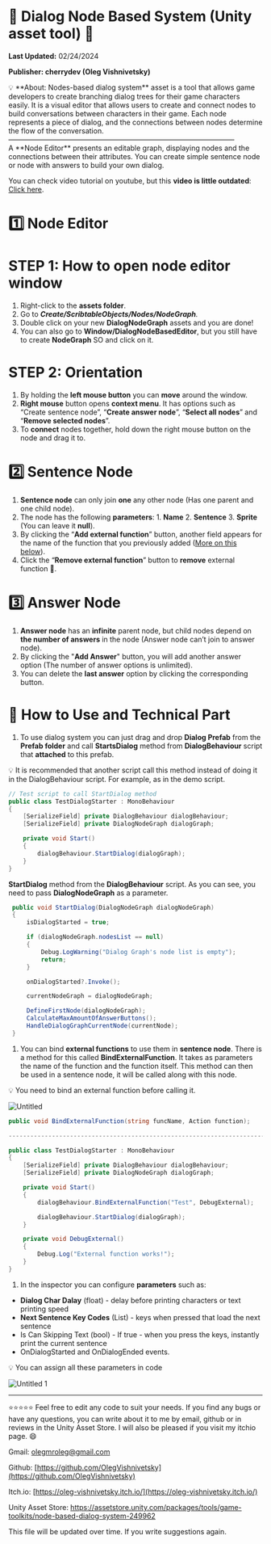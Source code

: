 #  	:speech_balloon: Dialog Node Based System (Unity asset tool) 	:speech_balloon:

**Last Updated:** 02/24/2024 

**Publisher: cherrydev (Oleg Vishnivetsky)** 

<aside>
💡 **About: Nodes-based dialog system** asset is a tool that 
allows game developers to create branching dialog trees for their game 
characters easily. It is a visual editor that allows users to create and
connect nodes to build conversations between characters in their game. 
Each node represents a piece of dialog, and the connections between 
nodes determine the flow of the conversation.
————————————————————————————————
<br>A **Node Editor** presents an editable graph, displaying 
nodes and the connections between their attributes. You can create 
simple sentence node or node with answers to build your own dialog.

</aside>

You can check video tutorial on youtube, but this **video is little outdated**: [Click here](https://www.youtube.com/watch?v=oFOvop46eic&t=16s&ab_channel=cherrydev).

# 1️⃣ Node Editor

# STEP 1: How to open node editor window

1. Right-click to the **assets folder**.
2. Go to ***Create/ScribtableObjects/Nodes/NodeGraph**.*
3. Double click on your new **DialogNodeGraph** assets and you are done!
4. You can also go to **Window/DialogNodeBasedEditor**, but you still have to create **NodeGraph** SO and click on it.

# STEP 2: Orientation

1. By holding the **left mouse button** you can **move** around the window.
2. **Right mouse** button opens **context menu**. It has options such as “Create sentence node”, “**Create answer node**”, “**Select all nodes**” and “**Remove selected nodes**”.
3. To **connect** nodes together, hold down the right mouse button on the node and drag it to.

# 2️⃣ Sentence Node

1. **Sentence node** can only join **one** any other node (Has one parent and one child node).
2. The node has the following **parameters**: 1. **Name** 2. **Sentence** 3. **Sprite** (You can leave it **null**).
3. By clicking the “**Add external function**” button, another field appears for the name of the function that you previously added ([More on this below](https://www.notion.so/Dialog-Node-Based-System-Unity-asset-tool-5e73a66631b54705a3dc7c82eb841e96?pvs=21)).
4. Click the “**Remove external function**” button to **remove** external function 🙂.

# 3️⃣ Answer Node

1. **Answer node** has an **infinite** parent node, but child nodes depend on **the number of answers** in the node (Answer node can’t join to answer node).
2. By clicking the "**Add Answer**" button, you will add another answer option (The number of answer options is unlimited).
3. You can delete the **last answer** option by clicking the corresponding button.

# 🔧 How to Use and Technical Part

1. To use dialog system you can just drag and drop **Dialog Prefab** from the **Prefab folder** and call **StartsDialog** method from **DialogBehaviour** script that **attached** to this prefab.

💡 It is recommended that another script call this method instead of doing it in the DialogBehaviour script. For example, as in the demo script.

```csharp
// Test script to call StartDialog method
public class TestDialogStarter : MonoBehaviour
{
    [SerializeField] private DialogBehaviour dialogBehaviour;
    [SerializeField] private DialogNodeGraph dialogGraph;

    private void Start()
    {
        dialogBehaviour.StartDialog(dialogGraph);
    }
}
```

**StartDialog** method from the **DialogBehaviour** script. As you can see, you need to pass **DialogNodeGraph** as a parameter.

```csharp
 public void StartDialog(DialogNodeGraph dialogNodeGraph)
 {
     isDialogStarted = true;

     if (dialogNodeGraph.nodesList == null)
     {
         Debug.LogWarning("Dialog Graph's node list is empty");
         return;
     }

     onDialogStarted?.Invoke();

     currentNodeGraph = dialogNodeGraph;

     DefineFirstNode(dialogNodeGraph);
     CalculateMaxAmountOfAnswerButtons();
     HandleDialogGraphCurrentNode(currentNode);
 }
```

1. You can bind **external functions** to use them in **sentence node**. There is a method for this called **BindExternalFunction**. It takes as parameters the name of the function and the function itself. This method can then be used in a sentence node, it will be called along with this node.

💡 You need to bind an external function before calling it.

![Untitled](https://github.com/OlegVishnivetsky/node-based-dialog-system/assets/98222611/ca9faeb7-23c2-4734-8bda-2de7a3417ab6)

```csharp
public void BindExternalFunction(string funcName, Action function);

--------------------------------------------------------------------------------------

public class TestDialogStarter : MonoBehaviour
{
    [SerializeField] private DialogBehaviour dialogBehaviour;
    [SerializeField] private DialogNodeGraph dialogGraph;

    private void Start()
    {
        dialogBehaviour.BindExternalFunction("Test", DebugExternal);

        dialogBehaviour.StartDialog(dialogGraph);
    }

    private void DebugExternal()
    {
        Debug.Log("External function works!");
    }
}
```

1. In the inspector you can configure **parameters** such as:
- **Dialog Char Dalay** (float) - delay before printing characters or text printing speed
- **Next Sentence Key Codes** (List<enum>) - keys when pressed that load the next sentence
- Is Can Skipping Text (bool) - If true - when you press the keys, instantly print the current sentence
- OnDialogStarted and OnDialogEnded events.

💡 You can assign all these parameters in code

![Untitled 1](https://github.com/OlegVishnivetsky/node-based-dialog-system/assets/98222611/7ec4fb1b-3a24-466e-b58c-976738d9eb18)

---

:star::star::star::star::star: Feel free to edit any code to suit your needs. If you find any bugs or have any questions, you can write about it to me by email, github or in reviews in the Unity Asset Store. I will also be pleased if you visit my itchio page.  😄

Gmail: olegmroleg@gmail.com

Github: [https://github.com/OlegVishnivetsky](https://github.com/OlegVishnivetsky)

Itch.io: [https://oleg-vishnivetsky.itch.io/](https://oleg-vishnivetsky.itch.io/)

Unity Asset Store: https://assetstore.unity.com/packages/tools/game-toolkits/node-based-dialog-system-249962

This file will be updated over time. If you write suggestions again.
